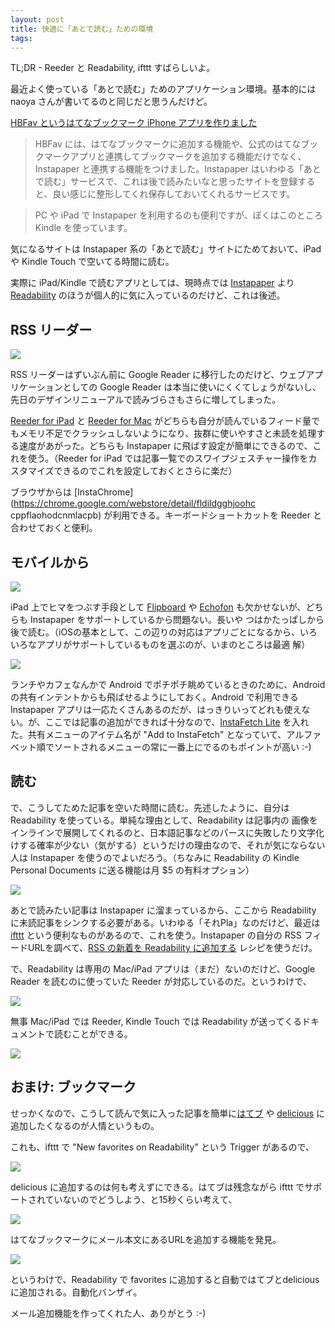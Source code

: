 ```yaml
---
layout: post
title: 快適に「あとで読む」ための環境
tags: 
---
```

TL;DR - Reeder と Readability, ifttt すばらしいよ。

最近よく使っている「あとで読む」ためのアプリケーション環境。基本的には naoya さんが書いてるのと同じだと思うんだけど。

[HBFav というはてなブックマーク iPhone
アプリを作りました](http://d.hatena.ne.jp/naoya/20111111/1320965898)

> HBFav には、はてなブックマークに追加する機能や、公式のはてなブックマークアプリと連携してブックマークを追加する機能だけでなく、Instapaper
と連携する機能をつけました。Instapaper
はいわゆる「あとで読む」サービスで、これは後で読みたいなと思ったサイトを登録すると、良い感じに整形してくれ保存しておいてくれるサービスです。

>

> PC や iPad で Instapaper を利用するのも便利ですが、ぼくはこのところ Kindle を使っています。

気になるサイトは Instapaper 系の「あとで読む」サイトにためておいて、iPad や Kindle Touch で空いてる時間に読む。

実際に iPad/Kindle で読むアプリとしては、現時点では [Instapaper](http://www.instapaper.com/) より
[Readability](http://www.readability.com/) のほうが個人的に気に入っているのだけど、これは後述。

## RSS リーダー

![](http://media.tumblr.com/tumblr_lvrhboXaxZ1qz562b.png)

RSS リーダーはずいぶん前に Google Reader に移行したのだけど、ウェブアプリケーションとしての Google Reader
は本当に使いにくくてしょうがないし、先日のデザインリニューアルで読みづらさもさらに増してしまった。

[Reeder for iPad](http://reederapp.com/ipad/) と [Reeder for
Mac](http://reederapp.com/mac/)
がどちらも自分が読んでいるフィード量でもメモリ不足でクラッシュしないようになり、抜群に使いやすさと未読を処理する速度があがった。どちらも
Instapaper に飛ばす設定が簡単にできるので、これを使う。（Reeder for iPad
では記事一覧でのスワイプジェスチャー操作をカスタマイズできるのでこれを設定しておくとさらに楽だ）

ブラウザからは [InstaChrome](https://chrome.google.com/webstore/detail/fldildgghjoohc
cppflaohodcnmlacpb) が利用できる。キーボードショートカットを Reeder と合わせておくと便利。

## モバイルから

![](http://media.tumblr.com/tumblr_lvrhhv73KK1qz562b.png)

iPad 上でヒマをつぶす手段として [Flipboard](http://flipboard.com/) や
[Echofon](http://www.echofon.com/) も欠かせないが、どちらも Instapaper をサポートしているから問題ない。長いや
つはかたっぱしから後で読む。（iOSの基本として、この辺りの対応はアプリごとになるから、いろいろなアプリがサポートしているものを選ぶのが、いまのところは最適
解）

![](http://media.tumblr.com/tumblr_lvrhlw5N0O1qz562b.jpg)

ランチやカフェなんかで Android でポチポチ眺めているときのために、Android の共有インテントからも飛ばせるようにしておく。Android
で利用できる Instapaper
アプリは一応たくさんあるのだが、はっきりいってどれも使えない。が、ここでは記事の追加ができれば十分なので、[InstaFetch
Lite](https://market.android.com/details?id=pl.immortal.instafetch)
を入れた。共有メニューのアイテム名が "Add to InstaFetch"
となっていて、アルファベット順でソートされるメニューの常に一番上にでるのもポイントが高い :-)

## 読む

で、こうしてためた記事を空いた時間に読む。先述したように、自分は Readability を使っている。単純な理由として、Readability は記事内の
画像をインラインで展開してくれるのと、日本語記事などのパースに失敗したり文字化けする確率が少ない（気がする）というだけの理由なので、それが気にならない人は
Instapaper を使うのでよいだろう。（ちなみに Readability の Kindle Personal Documents に送る機能は月 $5
の有料オプション）

![](http://media.tumblr.com/tumblr_lvrhymSdGa1qz562b.png)

あとで読みたい記事は Instapaper に溜まっているから、ここから Readability
に未読記事をシンクする必要がある。いわゆる「それPla」なのだけど、最近は [ifttt](http://ifttt.com/)
という便利なものがあるので、これを使う。Instapaper の自分の RSS フィードURLを調べて、[RSS の新着を Readability
に追加する](http://ifttt.com/recipes/77) レシピを使うだけ。

で、Readability は専用の Mac/iPad アプリは（まだ）ないのだけど、Google Reader を読むのに使っていた Reeder
が対応しているのだ。というわけで、

![](http://media.tumblr.com/tumblr_lvri3l91fN1qz562b.png)

無事 Mac/iPad では Reeder, Kindle Touch では Readability が送ってくるドキュメントで読むことができる。

![](http://media.tumblr.com/tumblr_lvkak6m3W21qz562b.gif)

## おまけ: ブックマーク

せっかくなので、こうして読んで気に入った記事を簡単に[はてブ](http://b.hatena.ne.jp/miyagawa/) や
[delicious](http://delicious.com/miyagawa) に追加したくなるのが人情というもの。

これも、ifttt で "New favorites on Readability" という Trigger があるので、

![](http://media.tumblr.com/tumblr_lvriifYJTI1qz562b.png)

delicious に追加するのは何も考えずにできる。はてブは残念ながら ifttt でサポートされていないのでどうしよう、と15秒くらい考えて、

![](http://media.tumblr.com/tumblr_lvriki1gIX1qz562b.png)

はてなブックマークにメール本文にあるURLを追加する機能を発見。

![](http://media.tumblr.com/tumblr_lvrinx1Ewy1qz562b.png)

というわけで、Readability で favorites に追加すると自動ではてブとdeliciousに追加される。自動化バンザイ。

メール追加機能を作ってくれた人、ありがとう :-)

